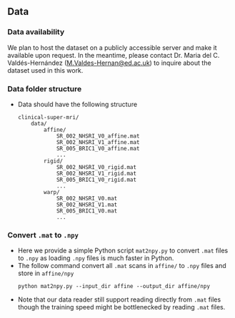 ## Data

### Data availability
We plan to host the dataset on a publicly accessible server and make it available upon request. In the meantime, please contact Dr. Maria del C. Valdés-Hernández ([M.Valdes-Hernan@ed.ac.uk](mailto:M.Valdes-Hernan@ed.ac.uk)) to inquire about the dataset used in this work.

### Data folder structure
- Data should have the following structure
    ```
    clinical-super-mri/
        data/
            affine/
                SR_002_NHSRI_V0_affine.mat
                SR_002_NHSRI_V1_affine.mat
                SR_005_BRIC1_V0_affine.mat
                ...
            rigid/
                SR_002_NHSRI_V0_rigid.mat
                SR_002_NHSRI_V1_rigid.mat
                SR_005_BRIC1_V0_rigid.mat
                ...
            warp/
                SR_002_NHSRI_V0.mat
                SR_002_NHSRI_V1.mat
                SR_005_BRIC1_V0.mat
                ...
    ```

### Convert `.mat` to `.npy`
- Here we provide a simple Python script `mat2npy.py` to convert `.mat` files to `.npy` as  loading `.npy` files is much faster in Python.
- The follow command convert all `.mat` scans in `affine/` to `.npy` files and store in `affine/npy`
    ```
    python mat2npy.py --input_dir affine --output_dir affine/npy
    ```
- Note that our data reader still support reading directly from `.mat` files though the training speed might be bottlenecked by reading `.mat` files. 